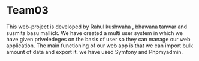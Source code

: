 # Team03 
This web-project is developed by Rahul kushwaha , bhawana tanwar and susmita basu mallick.
We have created a multi user system in which we have given priveledeges on the basis of user 
so they can manage our web application.
The main functioning of our web app is that we can import bulk amount of data and export it.
we have used Symfony and Phpmyadmin.
